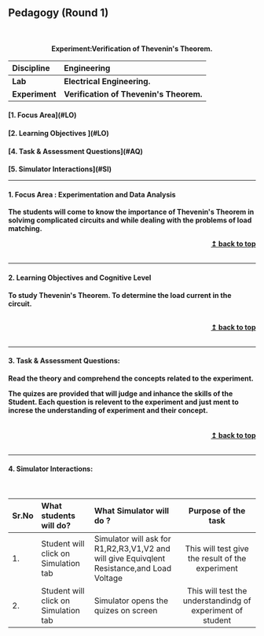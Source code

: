 ## Pedagogy (Round 1)
<p align="center">
<br>
<br>
<b> Experiment:Verification of Thevenin's Theorem.<a name="top"></a> <br>
</p>

<b>Discipline | <b>Engineering
:--|:--|
<b> Lab | <b> Electrical Engineering.
<b> Experiment|     <b> Verification of Thevenin's Theorem.


<h4> [1. Focus Area](#LO)
<h4> [2. Learning Objectives ](#LO)
<h4> [4. Task & Assessment Questions](#AQ)
<h4> [5. Simulator Interactions](#SI)
<hr>

<a name="LO"></a>
#### 1. Focus Area : Experimentation and Data Analysis
The students will come to know the importance of Thevenin's Theorem in solvimg complicated circuits and while dealing with the problems of load matching.
<br/>
<div align="right">
    <b><a href="#top">↥ back to top</a></b>
</div>
<br/>
<hr>

<a name="LO"></a>
#### 2. Learning Objectives and Cognitive Level

To study Thevenin's Theorem.
To determine the load current in the circuit.


<br/>
<div align="right">
    <b><a href="#top">↥ back to top</a></b>
</div>
<br/>
<hr>

<a name="IS"></a>

#### 3. Task & Assessment Questions:

Read the theory and comprehend the concepts related to the experiment. 
<br>
<div>
    The quizes are provided that will judge and inhance the skills of the Student.
    Each question is relevent to the experiment and just ment to increse the understanding of experiment and their concept.
 
</div>
<br>

<br/>
<div align="right">
    <b><a href="#top">↥ back to top</a></b>
</div>
<br/>
<hr>

<a name="SI"></a>

#### 4. Simulator Interactions:
<br>

Sr.No | What students will do? | What Simulator will do ? | Purpose of the task
:--|:--|:--|:--:
1.| Student will click on Simulation tab | Simulator will ask for R1,R2,R3,V1,V2 and will give Equivqlent Resistance,and Load Voltage | This will test give the result of the experiment 
2.| Student will click on Simulation tab | Simulator opens the quizes on  screen | This will test the understandindg of experiment of student 
